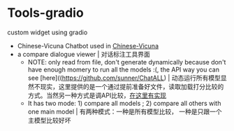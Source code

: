 # Tools-gradio

custom widget using gradio


- Chinese-Vicuna Chatbot used in [Chinese-Vicuna](https://github.com/Facico/Chinese-Vicuna)
- a compare dialogue viewer | 对话标注工具界面
    - NOTE: only read from file, don't generate dynamically because don't have enough momery to run all the models :(, the API way you can see [here]((https://github.com/sunner/ChatALL) | 动态运行所有模型显然不现实，这里提供的是一个通过提前准备好文件，读取加载打分比较的方式。当然另一种方式是调API比较，[在这里有实现](https://github.com/sunner/ChatALL)
    - It has two mode: 1) compare all models ; 2) compare all others with one main model | 有两种模式：一种是所有模型比较， 一种是只跟一个主模型比较好坏